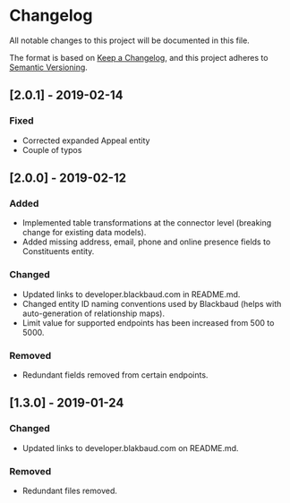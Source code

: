 # Changelog
All notable changes to this project will be documented in this file.

The format is based on [Keep a Changelog](https://keepachangelog.com/en/1.0.0/),
and this project adheres to [Semantic Versioning](https://semver.org/spec/v2.0.0.html).

## [2.0.1] - 2019-02-14
### Fixed
- Corrected expanded Appeal entity
- Couple of typos

## [2.0.0] - 2019-02-12
### Added
- Implemented table transformations at the connector level (breaking change for existing data models).
- Added missing address, email, phone and online presence fields to Constituents entity.

### Changed
- Updated links to developer.blackbaud.com in README.md.
- Changed entity ID naming conventions used by Blackbaud (helps with auto-generation of relationship maps).
- Limit value for supported endpoints has been increased from 500 to 5000.

### Removed
- Redundant fields removed from certain endpoints.

## [1.3.0] - 2019-01-24
### Changed
- Updated links to developer.blakbaud.com on README.md.

### Removed
- Redundant files removed.
